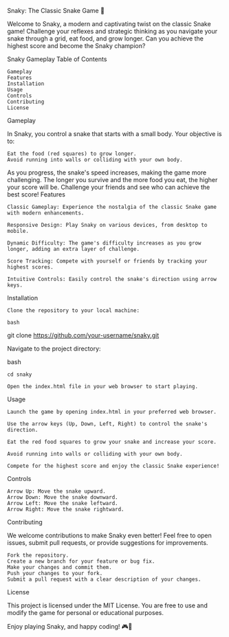 Snaky: The Classic Snake Game 🐍

Welcome to Snaky, a modern and captivating twist on the classic Snake game! Challenge your reflexes and strategic thinking as you navigate your snake through a grid, eat food, and grow longer. Can you achieve the highest score and become the Snaky champion?

Snaky Gameplay
Table of Contents

    Gameplay
    Features
    Installation
    Usage
    Controls
    Contributing
    License

Gameplay

In Snaky, you control a snake that starts with a small body. Your objective is to:

    Eat the food (red squares) to grow longer.
    Avoid running into walls or colliding with your own body.

As you progress, the snake's speed increases, making the game more challenging. The longer you survive and the more food you eat, the higher your score will be. Challenge your friends and see who can achieve the best score!
Features

    Classic Gameplay: Experience the nostalgia of the classic Snake game with modern enhancements.

    Responsive Design: Play Snaky on various devices, from desktop to mobile.

    Dynamic Difficulty: The game's difficulty increases as you grow longer, adding an extra layer of challenge.

    Score Tracking: Compete with yourself or friends by tracking your highest scores.

    Intuitive Controls: Easily control the snake's direction using arrow keys.

Installation

    Clone the repository to your local machine:

    bash

git clone https://github.com/your-username/snaky.git

Navigate to the project directory:

bash

    cd snaky

    Open the index.html file in your web browser to start playing.

Usage

    Launch the game by opening index.html in your preferred web browser.

    Use the arrow keys (Up, Down, Left, Right) to control the snake's direction.

    Eat the red food squares to grow your snake and increase your score.

    Avoid running into walls or colliding with your own body.

    Compete for the highest score and enjoy the classic Snake experience!

Controls

    Arrow Up: Move the snake upward.
    Arrow Down: Move the snake downward.
    Arrow Left: Move the snake leftward.
    Arrow Right: Move the snake rightward.

Contributing

We welcome contributions to make Snaky even better! Feel free to open issues, submit pull requests, or provide suggestions for improvements.

    Fork the repository.
    Create a new branch for your feature or bug fix.
    Make your changes and commit them.
    Push your changes to your fork.
    Submit a pull request with a clear description of your changes.

License

This project is licensed under the MIT License. You are free to use and modify the game for personal or educational purposes.

Enjoy playing Snaky, and happy coding! 🎮🚀
